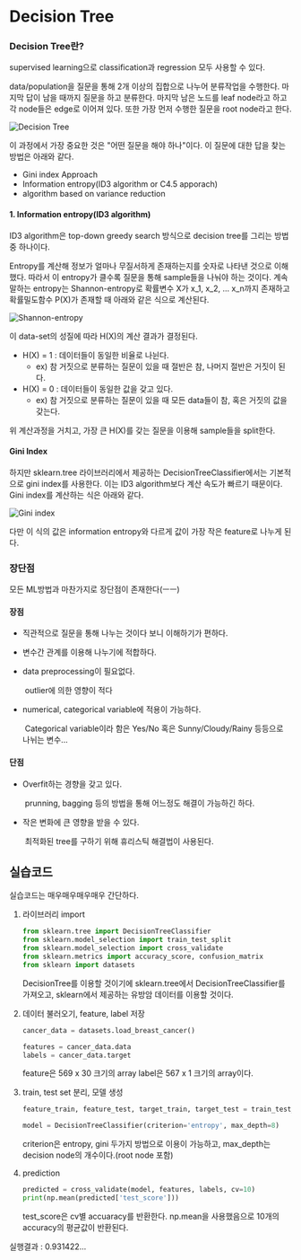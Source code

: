 # Decision Tree



### Decision Tree란?

supervised learning으로 classification과 regression 모두 사용할 수 있다.

data/population을 질문을 통해 2개 이상의 집합으로 나누어 분류작업을 수행한다. 마지막 답이 남을 때까지 질문을 하고 분류한다. 마지막 남은 노드를 leaf node라고 하고 각 node들은 edge로 이어져 있다. 또한 가장 먼저 수행한 질문을 root node라고 한다.

![Decision Tree](https://user-images.githubusercontent.com/84625523/124384247-4e1f8780-dd0b-11eb-9dd3-38b54ae8d101.png)



이 과정에서 가장 중요한 것은 "어떤 질문을 해야 하나"이다. 이 질문에 대한 답을 찾는 방법은 아래와 같다.

* Gini index Approach
* Information entropy(ID3 algorithm or C4.5 apporach)
* algorithm based on variance reduction



#### 1. Information entropy(ID3 algorithm)

ID3 algorithm은 top-down greedy search 방식으로 decision tree를 그리는 방법 중 하나이다. 

Entropy를 계산해 정보가 얼마나 무질서하게 존재하는지를 숫자로 나타낸 것으로 이해했다. 따라서 이 entropy가 클수록 질문을 통해 sample들을 나눠야 하는 것이다. 계속 말하는 entropy는 Shannon-entropy로 확률변수 X가 x_1, x_2, ... x_n까지 존재하고 확률밀도함수 P(X)가 존재할 때 아래와 같은 식으로 계산된다.

![Shannon-entropy](https://user-images.githubusercontent.com/84625523/124384428-1ebd4a80-dd0c-11eb-89ad-82216391ea49.gif)

이 data-set의 성질에 따라 H(X)의 계산 결과가 결정된다.

* H(X) = 1 : 데이터들이 동일한 비율로 나뉜다.
  * ex) 참 거짓으로 분류하는 질문이 있을 때 절반은 참, 나머지 절반은 거짓이 된다.
* H(X) = 0 : 데이터들이 동일한 값을 갖고 있다.
  * ex) 참 거짓으로 분류하는 질문이 있을 때 모든 data들이 참, 혹은 거짓의 값을 갖는다.



위 계산과정을 거치고, 가장 큰 H(X)를 갖는 질문을 이용해 sample들을 split한다.



#### Gini Index

하지만 sklearn.tree 라이브러리에서 제공하는 DecisionTreeClassifier에서는 기본적으로 gini index를 사용한다. 이는 ID3 algorithm보다 계산 속도가 빠르기 때문이다. Gini index를 계산하는 식은 아래와 같다.

![Gini index](https://user-images.githubusercontent.com/84625523/124384931-86749500-dd0e-11eb-9b97-e7011e6d1b1b.gif)

다만 이 식의 값은 information entropy와 다르게 값이 가장 작은 feature로 나누게 된다.





### 장단점

모든 ML방법과 마찬가지로 장단점이 존재한다(ㅡㅡ)

#### 장점

* 직관적으로 질문을 통해 나누는 것이다 보니 이해하기가 편하다.

* 변수간 관계를 이용해 나누기에 적합하다.

* data preprocessing이 필요없다.

  ​	outlier에 의한 영향이 적다

* numerical, categorical variable에 적용이 가능하다.

  ​	Categorical variable이라 함은 Yes/No 혹은 Sunny/Cloudy/Rainy 등등으로 나뉘는 변수...



#### 단점

* Overfit하는 경향을 갖고 있다.

  ​	prunning, bagging 등의 방법을 통해 어느정도 해결이 가능하긴 하다.

* 작은 변화에 큰 영향을 받을 수 있다.

  ​	최적화된 tree를 구하기 위해 휴리스틱 해결법이 사용된다.





## 실습코드

실습코드는 매우매우매우매우 간단하다.



1. 라이브러리 import

   ```python
   from sklearn.tree import DecisionTreeClassifier
   from sklearn.model_selection import train_test_split
   from sklearn.model_selection import cross_validate
   from sklearn.metrics import accuracy_score, confusion_matrix
   from sklearn import datasets
   ```

   DecisionTree를 이용할 것이기에 sklearn.tree에서 DecisionTreeClassifier를 가져오고,
   sklearn에서 제공하는 유방암 데이터를 이용할 것이다.



2. 데이터 불러오기, feature, label 저장

   ```python
   cancer_data = datasets.load_breast_cancer()
   
   features = cancer_data.data
   labels = cancer_data.target
   ```

   feature은 569 x 30 크기의 array
   label은 567 x 1 크기의 array이다.



3. train, test set 분리, 모델 생성

   ```python
   feature_train, feature_test, target_train, target_test = train_test_split(features, labels, test_size=0.2)
   
   model = DecisionTreeClassifier(criterion='entropy', max_depth=8)
   ```

   criterion은 entropy, gini 두가지 방법으로 이용이 가능하고, max_depth는 decision node의 개수이다.(root node 포함)



4. prediction

   ```python
   predicted = cross_validate(model, features, labels, cv=10)
   print(np.mean(predicted['test_score']))
   ```

   test_score은 cv별 accuaracy를 반환한다. np.mean을 사용했음으로 10개의 accuracy의 평균값이 반환된다.



실행결과 : 0.931422...
